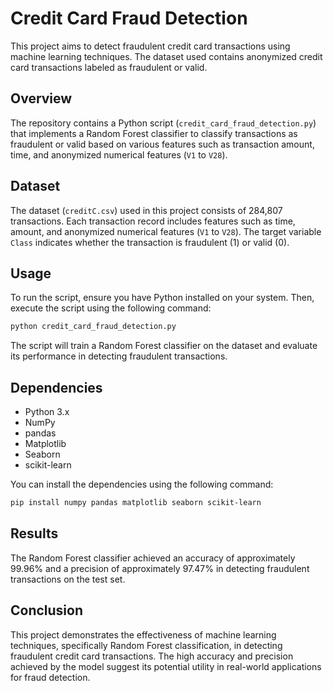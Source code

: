 
# Credit Card Fraud Detection

This project aims to detect fraudulent credit card transactions using machine learning techniques. The dataset used contains anonymized credit card transactions labeled as fraudulent or valid.

## Overview

The repository contains a Python script (`credit_card_fraud_detection.py`) that implements a Random Forest classifier to classify transactions as fraudulent or valid based on various features such as transaction amount, time, and anonymized numerical features (`V1` to `V28`).

## Dataset

The dataset (`creditC.csv`) used in this project consists of 284,807 transactions. Each transaction record includes features such as time, amount, and anonymized numerical features (`V1` to `V28`). The target variable `Class` indicates whether the transaction is fraudulent (1) or valid (0).

## Usage

To run the script, ensure you have Python installed on your system. Then, execute the script using the following command:

```bash
python credit_card_fraud_detection.py
```

The script will train a Random Forest classifier on the dataset and evaluate its performance in detecting fraudulent transactions.

## Dependencies

- Python 3.x
- NumPy
- pandas
- Matplotlib
- Seaborn
- scikit-learn

You can install the dependencies using the following command:

```bash
pip install numpy pandas matplotlib seaborn scikit-learn
```

## Results

The Random Forest classifier achieved an accuracy of approximately 99.96% and a precision of approximately 97.47% in detecting fraudulent transactions on the test set.

## Conclusion

This project demonstrates the effectiveness of machine learning techniques, specifically Random Forest classification, in detecting fraudulent credit card transactions. The high accuracy and precision achieved by the model suggest its potential utility in real-world applications for fraud detection.

